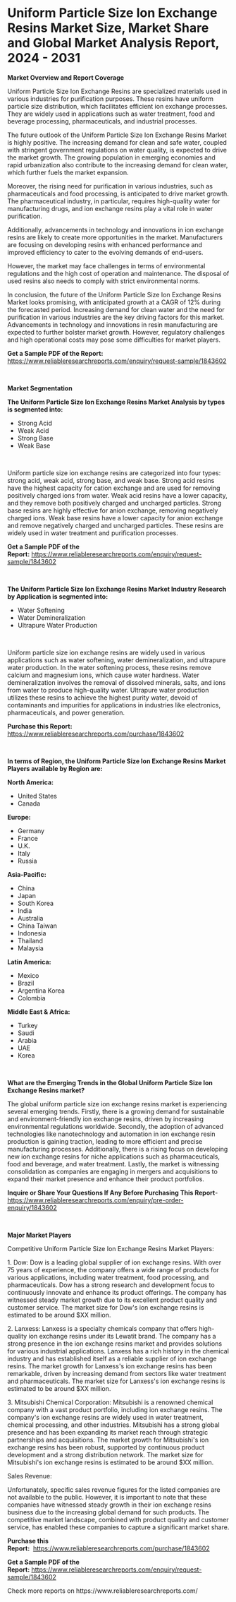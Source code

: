 <p><h1>Uniform Particle Size Ion Exchange Resins Market Size, Market Share and Global Market Analysis Report, 2024 - 2031</h1></p><p><strong>Market Overview and Report Coverage</strong></p>
<p><p>Uniform Particle Size Ion Exchange Resins are specialized materials used in various industries for purification purposes. These resins have uniform particle size distribution, which facilitates efficient ion exchange processes. They are widely used in applications such as water treatment, food and beverage processing, pharmaceuticals, and industrial processes.</p><p>The future outlook of the Uniform Particle Size Ion Exchange Resins Market is highly positive. The increasing demand for clean and safe water, coupled with stringent government regulations on water quality, is expected to drive the market growth. The growing population in emerging economies and rapid urbanization also contribute to the increasing demand for clean water, which further fuels the market expansion.</p><p>Moreover, the rising need for purification in various industries, such as pharmaceuticals and food processing, is anticipated to drive market growth. The pharmaceutical industry, in particular, requires high-quality water for manufacturing drugs, and ion exchange resins play a vital role in water purification.</p><p>Additionally, advancements in technology and innovations in ion exchange resins are likely to create more opportunities in the market. Manufacturers are focusing on developing resins with enhanced performance and improved efficiency to cater to the evolving demands of end-users.</p><p>However, the market may face challenges in terms of environmental regulations and the high cost of operation and maintenance. The disposal of used resins also needs to comply with strict environmental norms.</p><p>In conclusion, the future of the Uniform Particle Size Ion Exchange Resins Market looks promising, with anticipated growth at a CAGR of 12% during the forecasted period. Increasing demand for clean water and the need for purification in various industries are the key driving factors for this market. Advancements in technology and innovations in resin manufacturing are expected to further bolster market growth. However, regulatory challenges and high operational costs may pose some difficulties for market players.</p></p>
<p><strong>Get a Sample PDF of the Report:</strong> <a href="https://www.reliableresearchreports.com/enquiry/request-sample/1843602">https://www.reliableresearchreports.com/enquiry/request-sample/1843602</a></p>
<p>&nbsp;</p>
<p><strong>Market Segmentation</strong></p>
<p><strong>The Uniform Particle Size Ion Exchange Resins Market Analysis by types is segmented into:</strong></p>
<p><ul><li>Strong Acid</li><li>Weak Acid</li><li>Strong Base</li><li>Weak Base</li></ul></p>
<p>&nbsp;</p>
<p><p>Uniform particle size ion exchange resins are categorized into four types: strong acid, weak acid, strong base, and weak base. Strong acid resins have the highest capacity for cation exchange and are used for removing positively charged ions from water. Weak acid resins have a lower capacity, and they remove both positively charged and uncharged particles. Strong base resins are highly effective for anion exchange, removing negatively charged ions. Weak base resins have a lower capacity for anion exchange and remove negatively charged and uncharged particles. These resins are widely used in water treatment and purification processes.</p></p>
<p><strong>Get a Sample PDF of the Report:</strong>&nbsp;<a href="https://www.reliableresearchreports.com/enquiry/request-sample/1843602">https://www.reliableresearchreports.com/enquiry/request-sample/1843602</a></p>
<p>&nbsp;</p>
<p><strong>The Uniform Particle Size Ion Exchange Resins Market Industry Research by Application is segmented into:</strong></p>
<p><ul><li>Water Softening</li><li>Water Demineralization</li><li>Ultrapure Water Production</li></ul></p>
<p>&nbsp;</p>
<p><p>Uniform particle size ion exchange resins are widely used in various applications such as water softening, water demineralization, and ultrapure water production. In the water softening process, these resins remove calcium and magnesium ions, which cause water hardness. Water demineralization involves the removal of dissolved minerals, salts, and ions from water to produce high-quality water. Ultrapure water production utilizes these resins to achieve the highest purity water, devoid of contaminants and impurities for applications in industries like electronics, pharmaceuticals, and power generation.</p></p>
<p><strong>Purchase this Report:</strong>&nbsp; <a href="https://www.reliableresearchreports.com/purchase/1843602">https://www.reliableresearchreports.com/purchase/1843602</a></p>
<p>&nbsp;</p>
<p><strong>In terms of Region, the Uniform Particle Size Ion Exchange Resins Market Players available by Region are:</strong></p>
<p>
    <p> <strong> North America: </strong>
        <ul>
            <li>United States</li>
            <li>Canada</li>
        </ul>
        </p> 
    <p> <strong> Europe: </strong>
        <ul>
            <li>Germany</li>
            <li>France</li>
            <li>U.K.</li>
            <li>Italy</li>
            <li>Russia</li>
        </ul>
        </p> 
    <p> <strong> Asia-Pacific: </strong>
        <ul>
            <li>China</li>
            <li>Japan</li>
            <li>South Korea</li>
            <li>India</li>
            <li>Australia</li>
            <li>China Taiwan</li>
            <li>Indonesia</li>
            <li>Thailand</li>
            <li>Malaysia</li>
        </ul>
        </p> 
    <p> <strong> Latin America: </strong>
        <ul>
            <li>Mexico</li>
            <li>Brazil</li>
            <li>Argentina Korea</li>
            <li>Colombia</li>
        </ul>
        </p> 
    <p> <strong> Middle East & Africa: </strong>
        <ul>
            <li>Turkey</li>
            <li>Saudi</li>
            <li>Arabia</li>
            <li>UAE</li>
            <li>Korea</li>
        </ul>
    </p>
    </p>
<p>&nbsp;</p>
<p><strong>What are the Emerging Trends in the Global Uniform Particle Size Ion Exchange Resins market?</strong></p>
<p><p>The global uniform particle size ion exchange resins market is experiencing several emerging trends. Firstly, there is a growing demand for sustainable and environment-friendly ion exchange resins, driven by increasing environmental regulations worldwide. Secondly, the adoption of advanced technologies like nanotechnology and automation in ion exchange resin production is gaining traction, leading to more efficient and precise manufacturing processes. Additionally, there is a rising focus on developing new ion exchange resins for niche applications such as pharmaceuticals, food and beverage, and water treatment. Lastly, the market is witnessing consolidation as companies are engaging in mergers and acquisitions to expand their market presence and enhance their product portfolios.</p></p>
<p><strong>Inquire or Share Your Questions If Any Before Purchasing This Report</strong>- <a href="https://www.reliableresearchreports.com/enquiry/pre-order-enquiry/1843602">https://www.reliableresearchreports.com/enquiry/pre-order-enquiry/1843602</a></p>
<p>&nbsp;</p>
<p><strong>Major Market Players</strong></p>
<p><p>Competitive Uniform Particle Size Ion Exchange Resins Market Players:</p><p>1. Dow: Dow is a leading global supplier of ion exchange resins. With over 75 years of experience, the company offers a wide range of products for various applications, including water treatment, food processing, and pharmaceuticals. Dow has a strong research and development focus to continuously innovate and enhance its product offerings. The company has witnessed steady market growth due to its excellent product quality and customer service. The market size for Dow's ion exchange resins is estimated to be around $XX million.</p><p>2. Lanxess: Lanxess is a specialty chemicals company that offers high-quality ion exchange resins under its Lewatit brand. The company has a strong presence in the ion exchange resins market and provides solutions for various industrial applications. Lanxess has a rich history in the chemical industry and has established itself as a reliable supplier of ion exchange resins. The market growth for Lanxess's ion exchange resins has been remarkable, driven by increasing demand from sectors like water treatment and pharmaceuticals. The market size for Lanxess's ion exchange resins is estimated to be around $XX million.</p><p>3. Mitsubishi Chemical Corporation: Mitsubishi is a renowned chemical company with a vast product portfolio, including ion exchange resins. The company's ion exchange resins are widely used in water treatment, chemical processing, and other industries. Mitsubishi has a strong global presence and has been expanding its market reach through strategic partnerships and acquisitions. The market growth for Mitsubishi's ion exchange resins has been robust, supported by continuous product development and a strong distribution network. The market size for Mitsubishi's ion exchange resins is estimated to be around $XX million.</p><p>Sales Revenue:</p><p>Unfortunately, specific sales revenue figures for the listed companies are not available to the public. However, it is important to note that these companies have witnessed steady growth in their ion exchange resins business due to the increasing global demand for such products. The competitive market landscape, combined with product quality and customer service, has enabled these companies to capture a significant market share.</p></p>
<p><strong>Purchase this Report:</strong>&nbsp;&nbsp;<a href="https://www.reliableresearchreports.com/purchase/1843602">https://www.reliableresearchreports.com/purchase/1843602</a></p>
<p></p>
<p><strong>Get a Sample PDF of the Report:</strong>&nbsp;<a href="https://www.reliableresearchreports.com/enquiry/request-sample/1843602">https://www.reliableresearchreports.com/enquiry/request-sample/1843602</a></p>
<p>Check more reports on https://www.reliableresearchreports.com/</p>